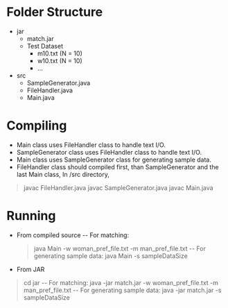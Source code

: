 # Folder Structure
+ jar
  - match.jar
  + Test Dataset
    - m10.txt (N = 10)
    - w10.txt (N = 10)
    - ...
+ src
  - SampleGenerator.java
  - FileHandler.java
  - Main.java

# Compiling
- Main class uses FileHandler class to handle text I/O. 
- SampleGenerator class uses FileHandler class to handle text I/O.
- Main class uses SampleGenerator class for generating sample data.
- FileHandler class should compiled first, than SampleGenerator and the last Main class,
In /src directory,
> javac FileHandler.java
> javac SampleGenerator.java
> javac Main.java

# Running
- From compiled source
-- For matching:
   > java Main -w woman_pref_file.txt -m man_pref_file.txt
-- For generating sample data:
   > java Main -s sampleDataSize

- From JAR
> cd jar
-- For matching:
   > java -jar match.jar -w woman_pref_file.txt -m man_pref_file.txt
-- For generating sample data:
   > java -jar match.jar -s sampleDataSize
